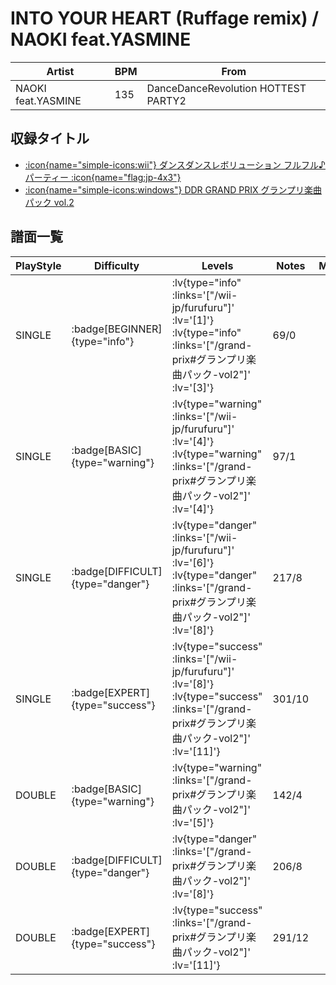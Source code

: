# INTO YOUR HEART (Ruffage remix) / NAOKI feat.YASMINE

|Artist|BPM|From|
|------|---|----|
|NAOKI feat.YASMINE|135|DanceDanceRevolution HOTTEST PARTY2|

## 収録タイトル

- [ :icon{name="simple-icons:wii"} ダンスダンスレボリューション フルフル♪パーティー :icon{name="flag:jp-4x3"} ](/wii-jp/furufuru)
- [ :icon{name="simple-icons:windows"} DDR GRAND PRIX グランプリ楽曲パック vol.2](/grand-prix#グランプリ楽曲パック-vol2)

## 譜面一覧

|PlayStyle|Difficulty|Levels|Notes|Movie|
|---------|----------|------|-----|-----|
|SINGLE| :badge[BEGINNER]{type="info"} | :lv{type="info" :links='["/wii-jp/furufuru"]' :lv='[1]'}  :lv{type="info" :links='["/grand-prix#グランプリ楽曲パック-vol2"]' :lv='[3]'} |69/0||
|SINGLE| :badge[BASIC]{type="warning"} | :lv{type="warning" :links='["/wii-jp/furufuru"]' :lv='[4]'}  :lv{type="warning" :links='["/grand-prix#グランプリ楽曲パック-vol2"]' :lv='[4]'} |97/1||
|SINGLE| :badge[DIFFICULT]{type="danger"} | :lv{type="danger" :links='["/wii-jp/furufuru"]' :lv='[6]'}  :lv{type="danger" :links='["/grand-prix#グランプリ楽曲パック-vol2"]' :lv='[8]'} |217/8||
|SINGLE| :badge[EXPERT]{type="success"} | :lv{type="success" :links='["/wii-jp/furufuru"]' :lv='[8]'}  :lv{type="success" :links='["/grand-prix#グランプリ楽曲パック-vol2"]' :lv='[11]'} |301/10||
|DOUBLE| :badge[BASIC]{type="warning"} | :lv{type="warning" :links='["/grand-prix#グランプリ楽曲パック-vol2"]' :lv='[5]'} |142/4||
|DOUBLE| :badge[DIFFICULT]{type="danger"} | :lv{type="danger" :links='["/grand-prix#グランプリ楽曲パック-vol2"]' :lv='[8]'} |206/8||
|DOUBLE| :badge[EXPERT]{type="success"} | :lv{type="success" :links='["/grand-prix#グランプリ楽曲パック-vol2"]' :lv='[11]'} |291/12||
